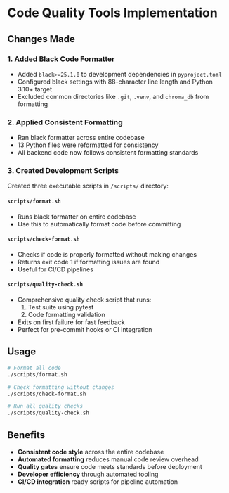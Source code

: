 # Code Quality Tools Implementation

## Changes Made

### 1. Added Black Code Formatter
- Added `black>=25.1.0` to development dependencies in `pyproject.toml`
- Configured black settings with 88-character line length and Python 3.10+ target
- Excluded common directories like `.git`, `.venv`, and `chroma_db` from formatting

### 2. Applied Consistent Formatting
- Ran black formatter across entire codebase
- 13 Python files were reformatted for consistency
- All backend code now follows consistent formatting standards

### 3. Created Development Scripts
Created three executable scripts in `/scripts/` directory:

#### `scripts/format.sh`
- Runs black formatter on entire codebase
- Use this to automatically format code before committing

#### `scripts/check-format.sh`
- Checks if code is properly formatted without making changes
- Returns exit code 1 if formatting issues are found
- Useful for CI/CD pipelines

#### `scripts/quality-check.sh`
- Comprehensive quality check script that runs:
  1. Test suite using pytest
  2. Code formatting validation
- Exits on first failure for fast feedback
- Perfect for pre-commit hooks or CI integration

## Usage

```bash
# Format all code
./scripts/format.sh

# Check formatting without changes
./scripts/check-format.sh

# Run all quality checks
./scripts/quality-check.sh
```

## Benefits

- **Consistent code style** across the entire codebase
- **Automated formatting** reduces manual code review overhead
- **Quality gates** ensure code meets standards before deployment
- **Developer efficiency** through automated tooling
- **CI/CD integration** ready scripts for pipeline automation
